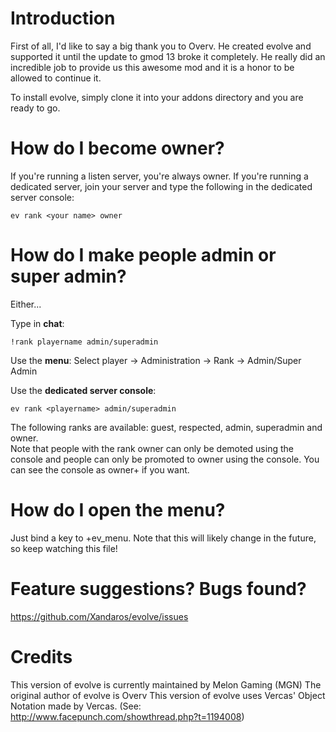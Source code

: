 Introduction
============

First of all, I'd like to say a big thank you to Overv. He created evolve and supported it until the update to gmod 13 broke it completely.
He really did an incredible job to provide us this awesome mod and it is a honor to be allowed to continue it.

To install evolve, simply clone it into your addons directory and you are ready to go.

How do I become owner?
======================

If you're running a listen server, you're always owner. If you're running a dedicated server, join your server and type the following in the dedicated server console:
```
ev rank <your name> owner
```

How do I make people admin or super admin?
==========================================

Either...

Type in **chat**:
```
!rank playername admin/superadmin
```

Use the **menu**: Select player -> Administration -> Rank -> Admin/Super Admin

Use the **dedicated server console**:
```
ev rank <playername> admin/superadmin
```

The following ranks are available: guest, respected, admin, superadmin and owner.  
Note that people with the rank owner can only be demoted using the console and people can only be promoted to owner using the console. You can see the console as owner+ if you want.

How do I open the menu?
=======================

Just bind a key to +ev_menu. Note that this will likely change in the future, so keep watching this file!

Feature suggestions? Bugs found?
================================

https://github.com/Xandaros/evolve/issues


Credits
=======
This version of evolve is currently maintained by Melon Gaming (MGN)
The original author of evolve is Overv
This version of evolve uses Vercas' Object Notation made by Vercas. (See: http://www.facepunch.com/showthread.php?t=1194008)
